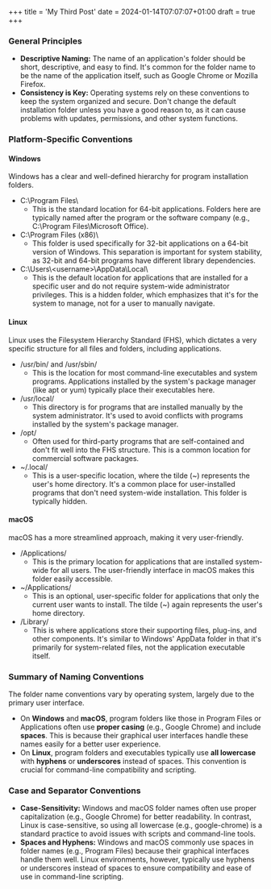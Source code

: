 +++
title = 'My Third Post'
date = 2024-01-14T07:07:07+01:00
draft = true
+++

### **General Principles**

* **Descriptive Naming:** The name of an application's folder should be short, descriptive, and easy to find. It's common for the folder name to be the name of the application itself, such as Google Chrome or Mozilla Firefox.  
* **Consistency is Key:** Operating systems rely on these conventions to keep the system organized and secure. Don't change the default installation folder unless you have a good reason to, as it can cause problems with updates, permissions, and other system functions.

### **Platform-Specific Conventions**

#### **Windows**

Windows has a clear and well-defined hierarchy for program installation folders.

* C:\\Program Files\\  
  * This is the standard location for 64-bit applications. Folders here are typically named after the program or the software company (e.g., C:\\Program Files\\Microsoft Office).  
* C:\\Program Files (x86)\\  
  * This folder is used specifically for 32-bit applications on a 64-bit version of Windows. This separation is important for system stability, as 32-bit and 64-bit programs have different library dependencies.  
* C:\\Users\\\<username\>\\AppData\\Local\\  
  * This is the default location for applications that are installed for a specific user and do not require system-wide administrator privileges. This is a hidden folder, which emphasizes that it's for the system to manage, not for a user to manually navigate.

#### **Linux**

Linux uses the Filesystem Hierarchy Standard (FHS), which dictates a very specific structure for all files and folders, including applications.

* /usr/bin/ and /usr/sbin/  
  * This is the location for most command-line executables and system programs. Applications installed by the system's package manager (like apt or yum) typically place their executables here.  
* /usr/local/  
  * This directory is for programs that are installed manually by the system administrator. It's used to avoid conflicts with programs installed by the system's package manager.  
* /opt/  
  * Often used for third-party programs that are self-contained and don't fit well into the FHS structure. This is a common location for commercial software packages.  
* \~/.local/  
  * This is a user-specific location, where the tilde (\~) represents the user's home directory. It's a common place for user-installed programs that don't need system-wide installation. This folder is typically hidden.

#### **macOS**

macOS has a more streamlined approach, making it very user-friendly.

* /Applications/  
  * This is the primary location for applications that are installed system-wide for all users. The user-friendly interface in macOS makes this folder easily accessible.  
* \~/Applications/  
  * This is an optional, user-specific folder for applications that only the current user wants to install. The tilde (\~) again represents the user's home directory.  
* /Library/  
  * This is where applications store their supporting files, plug-ins, and other components. It's similar to Windows' AppData folder in that it's primarily for system-related files, not the application executable itself.

### **Summary of Naming Conventions**

The folder name conventions vary by operating system, largely due to the primary user interface.

* On **Windows** and **macOS**, program folders like those in Program Files or Applications often use **proper casing** (e.g., Google Chrome) and include **spaces**. This is because their graphical user interfaces handle these names easily for a better user experience.  
* On **Linux**, program folders and executables typically use **all lowercase** with **hyphens** or **underscores** instead of spaces. This convention is crucial for command-line compatibility and scripting.

### **Case and Separator Conventions**

* **Case-Sensitivity:** Windows and macOS folder names often use proper capitalization (e.g., Google Chrome) for better readability. In contrast, Linux is case-sensitive, so using all lowercase (e.g., google-chrome) is a standard practice to avoid issues with scripts and command-line tools.  
* **Spaces and Hyphens:** Windows and macOS commonly use spaces in folder names (e.g., Program Files) because their graphical interfaces handle them well. Linux environments, however, typically use hyphens or underscores instead of spaces to ensure compatibility and ease of use in command-line scripting.